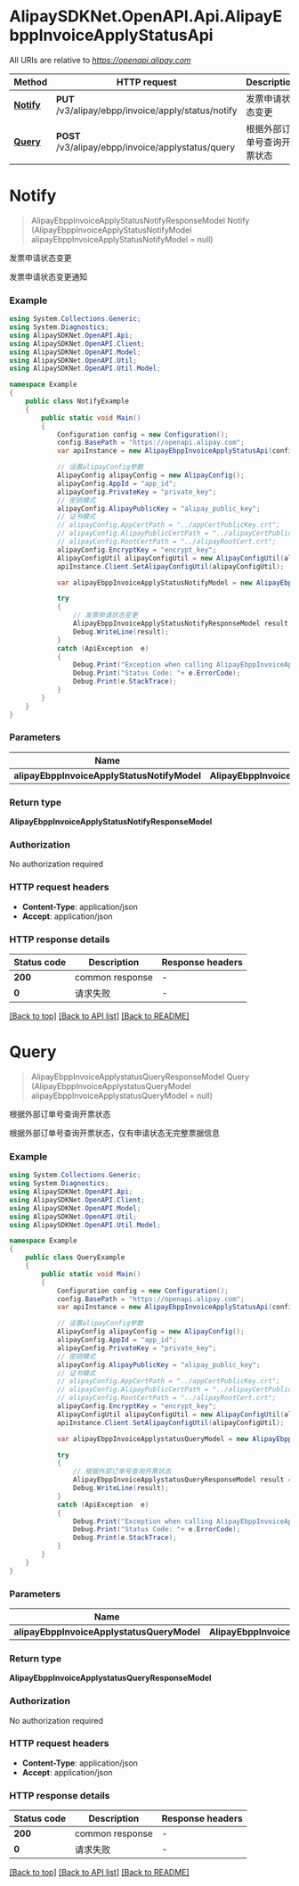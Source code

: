 # AlipaySDKNet.OpenAPI.Api.AlipayEbppInvoiceApplyStatusApi

All URIs are relative to *https://openapi.alipay.com*

Method | HTTP request | Description
------------- | ------------- | -------------
[**Notify**](AlipayEbppInvoiceApplyStatusApi.md#notify) | **PUT** /v3/alipay/ebpp/invoice/apply/status/notify | 发票申请状态变更
[**Query**](AlipayEbppInvoiceApplyStatusApi.md#query) | **POST** /v3/alipay/ebpp/invoice/applystatus/query | 根据外部订单号查询开票状态


<a name="notify"></a>
# **Notify**
> AlipayEbppInvoiceApplyStatusNotifyResponseModel Notify (AlipayEbppInvoiceApplyStatusNotifyModel alipayEbppInvoiceApplyStatusNotifyModel = null)

发票申请状态变更

发票申请状态变更通知

### Example
```csharp
using System.Collections.Generic;
using System.Diagnostics;
using AlipaySDKNet.OpenAPI.Api;
using AlipaySDKNet.OpenAPI.Client;
using AlipaySDKNet.OpenAPI.Model;
using AlipaySDKNet.OpenAPI.Util;
using AlipaySDKNet.OpenAPI.Util.Model;

namespace Example
{
    public class NotifyExample
    {
        public static void Main()
        {
            Configuration config = new Configuration();
            config.BasePath = "https://openapi.alipay.com";
            var apiInstance = new AlipayEbppInvoiceApplyStatusApi(config);

            // 设置alipayConfig参数
            AlipayConfig alipayConfig = new AlipayConfig();
            alipayConfig.AppId = "app_id";
            alipayConfig.PrivateKey = "private_key";
            // 密钥模式
            alipayConfig.AlipayPublicKey = "alipay_public_key";
            // 证书模式
            // alipayConfig.AppCertPath = "../appCertPublicKey.crt";
            // alipayConfig.AlipayPublicCertPath = "../alipayCertPublicKey_RSA2.crt";
            // alipayConfig.RootCertPath = "../alipayRootCert.crt";
            alipayConfig.EncryptKey = "encrypt_key";
            AlipayConfigUtil alipayConfigUtil = new AlipayConfigUtil(alipayConfig);
            apiInstance.Client.SetAlipayConfigUtil(alipayConfigUtil);

            var alipayEbppInvoiceApplyStatusNotifyModel = new AlipayEbppInvoiceApplyStatusNotifyModel(); // AlipayEbppInvoiceApplyStatusNotifyModel |  (optional) 

            try
            {
                // 发票申请状态变更
                AlipayEbppInvoiceApplyStatusNotifyResponseModel result = apiInstance.Notify(alipayEbppInvoiceApplyStatusNotifyModel);
                Debug.WriteLine(result);
            }
            catch (ApiException  e)
            {
                Debug.Print("Exception when calling AlipayEbppInvoiceApplyStatusApi.Notify: " + e.Message );
                Debug.Print("Status Code: "+ e.ErrorCode);
                Debug.Print(e.StackTrace);
            }
        }
    }
}
```

### Parameters

Name | Type | Description  | Notes
------------- | ------------- | ------------- | -------------
 **alipayEbppInvoiceApplyStatusNotifyModel** | **AlipayEbppInvoiceApplyStatusNotifyModel**|  | [optional] 

### Return type

**AlipayEbppInvoiceApplyStatusNotifyResponseModel**

### Authorization

No authorization required

### HTTP request headers

 - **Content-Type**: application/json
 - **Accept**: application/json


### HTTP response details
| Status code | Description | Response headers |
|-------------|-------------|------------------|
| **200** | common response |  -  |
| **0** | 请求失败 |  -  |

[[Back to top]](#) [[Back to API list]](../README.md#documentation-for-api-endpoints) [[Back to README]](../README.md)

<a name="query"></a>
# **Query**
> AlipayEbppInvoiceApplystatusQueryResponseModel Query (AlipayEbppInvoiceApplystatusQueryModel alipayEbppInvoiceApplystatusQueryModel = null)

根据外部订单号查询开票状态

根据外部订单号查询开票状态，仅有申请状态无完整票据信息

### Example
```csharp
using System.Collections.Generic;
using System.Diagnostics;
using AlipaySDKNet.OpenAPI.Api;
using AlipaySDKNet.OpenAPI.Client;
using AlipaySDKNet.OpenAPI.Model;
using AlipaySDKNet.OpenAPI.Util;
using AlipaySDKNet.OpenAPI.Util.Model;

namespace Example
{
    public class QueryExample
    {
        public static void Main()
        {
            Configuration config = new Configuration();
            config.BasePath = "https://openapi.alipay.com";
            var apiInstance = new AlipayEbppInvoiceApplyStatusApi(config);

            // 设置alipayConfig参数
            AlipayConfig alipayConfig = new AlipayConfig();
            alipayConfig.AppId = "app_id";
            alipayConfig.PrivateKey = "private_key";
            // 密钥模式
            alipayConfig.AlipayPublicKey = "alipay_public_key";
            // 证书模式
            // alipayConfig.AppCertPath = "../appCertPublicKey.crt";
            // alipayConfig.AlipayPublicCertPath = "../alipayCertPublicKey_RSA2.crt";
            // alipayConfig.RootCertPath = "../alipayRootCert.crt";
            alipayConfig.EncryptKey = "encrypt_key";
            AlipayConfigUtil alipayConfigUtil = new AlipayConfigUtil(alipayConfig);
            apiInstance.Client.SetAlipayConfigUtil(alipayConfigUtil);

            var alipayEbppInvoiceApplystatusQueryModel = new AlipayEbppInvoiceApplystatusQueryModel(); // AlipayEbppInvoiceApplystatusQueryModel |  (optional) 

            try
            {
                // 根据外部订单号查询开票状态
                AlipayEbppInvoiceApplystatusQueryResponseModel result = apiInstance.Query(alipayEbppInvoiceApplystatusQueryModel);
                Debug.WriteLine(result);
            }
            catch (ApiException  e)
            {
                Debug.Print("Exception when calling AlipayEbppInvoiceApplyStatusApi.Query: " + e.Message );
                Debug.Print("Status Code: "+ e.ErrorCode);
                Debug.Print(e.StackTrace);
            }
        }
    }
}
```

### Parameters

Name | Type | Description  | Notes
------------- | ------------- | ------------- | -------------
 **alipayEbppInvoiceApplystatusQueryModel** | **AlipayEbppInvoiceApplystatusQueryModel**|  | [optional] 

### Return type

**AlipayEbppInvoiceApplystatusQueryResponseModel**

### Authorization

No authorization required

### HTTP request headers

 - **Content-Type**: application/json
 - **Accept**: application/json


### HTTP response details
| Status code | Description | Response headers |
|-------------|-------------|------------------|
| **200** | common response |  -  |
| **0** | 请求失败 |  -  |

[[Back to top]](#) [[Back to API list]](../README.md#documentation-for-api-endpoints) [[Back to README]](../README.md)

